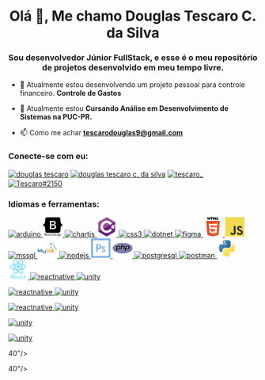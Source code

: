 <h1 align="center">Olá 👋, Me chamo Douglas Tescaro C. da Silva</h1>
<h3 align="center">Sou desenvolvedor Júnior FullStack, e esse é o meu repositório de projetos desenvolvido em meu tempo livre. </h3>

- 🔭 Atualmente estou desenvolvendo um projeto pessoal para controle financeiro. **Controle de Gastos**

- 🌱 Atualmente estou **Cursando Análise em Desenvolvimento de Sistemas na PUC-PR.**

- 📫 Como me achar **tescarodouglas9@gmail.com**

<h3 align="left">Conecte-se com eu:</h3>
<p align="left">
<a href="https://linkedin.com/in/douglas tescaro" target="blank">
  <img align="center" src="https://raw.githubusercontent.com/rahuldkjain/github-profile- readme-generator/master/src/images/icons/Social/linked-in-alt.svg" alt="douglas tescaro" height="30" width="40" /></a> <a href="
https ://fb.com/douglas tescaro c. da silva" target="blank">
  <img align="center" src="https://raw.githubusercontent.com/rahuldkjain/github-profile-readme-generator/ master/src/images/icons/Social/facebook.svg" alt="douglas tescaro c. da silva" height="30" width="40" /></a> <a href="https://
instagram .com/tescaro_" target="blank">
  <img align="center" src="https://raw.githubusercontent.com/rahuldkjain/github-profile-readme-generator/master/src/images/icons/Social/instagram.svg" alt="tescaro_" height="30" width ="40" /></a>
<a href="https://discord.gg/Tescaro#2150" target="blank">
  <img align="center" src="https://raw.githubusercontent.com/rahuldkjain/github-profile-readme -generator/master/src/images/icons/Social/discord.svg](https://www.google.com/url?sa=i&url=https%3A%2F%2Fwww.svgrepo.com%2Fsvg%2F353655%2Fdiscord-icon&psig=AOvVaw32XkViU4Va0CPqCJdqjhin&ust=1681953928095000&source=images&cd=vfe&ved=2ahUKEwjBjMnk5LT-AhW4IbkGHc78CbsQjRx6BAgAEAw" alt="Tescaro#2150" height="30" width="40" /></a> </p> <h3 align="left">Idiomas e ferramentas:</h3>
  
<p align="left"> <a href="https://www.arduino.cc/" target="_blank" rel="noreferrer"> 
  <img src="https://cdn.worldvectorlogo.com/ logos/arduino-1.svg" alt="arduino" width="40" height="40"/> </a> <a href="https://getbootstrap.com" target="_blank" rel=" noreferrer"> 
  <img src="https://raw.githubusercontent.com/devicons/devicon/master/icons/bootstrap/bootstrap-plain-wordmark.svg" alt="bootstrap" width="40" height="40 "/> </a> <a href="https://www.chartjs.org" target="_blank" rel="noreferrer"> 
  <img src="https://www.chartjs.org/media/logo-title.svg" alt="chartjs" width="40" height="40"/> </a> <a href="https://www.w3schools.com/cs/" target ="_blank" rel="noreferrer"> 
  <img src="https://raw.githubusercontent.com/devicons/devicon/master/icons/csharp/csharp-original.svg" alt="csharp" width="40 " height="40"/> </a> <a href="https://www.w3schools.com/css/" target="_blank" rel="noreferrer"> 
  <img src="https:// raw.githubusercontent.com/devicons/devicon/master/icons/css3/css3-original-wordmark.svg" alt="css3" width="40" height="40"/> </a> <a href=" https://dotnet.microsoft.com/" target="_blank" rel="noreferrer"> 
  <img src="https://raw.githubusercontent.com/devicons/devicon/master/icons/dot-net/dot-net -original-wordmark.svg" alt="dotnet" width="40" height="40"/> </a> <a href="https://www.figma.com/" target="_blank" rel ="noreferrer"> 
  <img src="https://www.vectorlogo.zone/logos/figma/figma-icon.svg" alt="figma" width="40" height="40"/> </a > <a href="https://www.w3.org/html/" target="_blank" rel="noreferrer"> 
  <img src="https://raw.githubusercontent.com/devicons/devicon/master /icons/html5/html5-original-wordmark.svg" alt="html5" width="40" height="40"/> </a> <a href="https://developer.mozilla.org/en-US/docs/Web/JavaScript" target= "_blank" rel="noreferrer"> 
  <img src="https://raw.githubusercontent.com/devicons/devicon/master/icons/javascript/javascript-original.svg" alt="javascript" width="40" height="40"/> </a> <a href="https://www.microsoft.com/en-us/sql-server" target="_blank" rel="noreferrer"> 
  <img src=" https://www.svgrepo.com/show/303229/microsoft-sql-server-logo.svg" alt="mssql" width="40" height="40"/> </a> <a href=" https://www.mysql.com/" target="_blank" rel="noreferrer"> 
  <img src="https://raw.githubusercontent.com/devicons/devicon/master/icons/mysql/mysql-original-wordmark.svg" alt ="mysql" width="40" height="40"/> </a> <a href="https://nodejs.org" target="_blank" rel="noreferrer"> 
  <img src="https ://raw.githubusercontent.com/devicons/devicon/master/icons/nodejs/nodejs-original-wordmark.svg" alt="nodejs" width="40" height="40"/> </a> <a href="https://www.photoshop.com/en" target="_blank" rel="noreferrer"> 
  <img src="https://raw.githubusercontent.com/devicons/devicon/master/icons/photoshop/photoshop-line.svg" alt="photoshop" width="40" height="40"/> </a> <a href="https://www. php.net" target="_blank" rel="noreferrer"> 
  <img src="https://raw.githubusercontent.com/devicons/devicon/master/icons/php/php-original.svg" alt="php " width="40" height="40"/> </a> <a href="https://www.postgresql.org" target="_blank" rel="noreferrer"> 
  <img src="https: //raw.githubusercontent.com/devicons/devicon/master/icons/postgresql/postgresql-original-wordmark.svg" alt="postgresql" width="40" height="40"/> </a><a href="https://postman.com" target="_blank" rel="noreferrer"> 
  <img src="https://www.vectorlogo.zone/logos/getpostman/getpostman-icon.svg" alt ="postman" width="40" height="40"/> </a> <a href="https://www.python.org" target="_blank" rel="noreferrer"> 
  <img src="https://raw.githubusercontent.com/devicons/devicon/master/icons/python/python-original.svg" alt="python" width="40" height="40"/> </a> <a href="https://reactjs.org/" target="_blank" rel="noreferrer"> 
  <img src="https://raw.githubusercontent.com/devicons/devicon/master/icons/react/react-original-wordmark.svg" alt="react" width="40" height="40"/> </a> <a href="https:// reactnative.dev/" target="_blank" rel="noreferrer"> 
  <img src="https://reactnative.dev/img/header_logo.svg" alt="reactnative" width="40" height="40" /> </a> <a href="https://unity.com/" target="_blank" rel="noreferrer"> 
  <img src="https://www.vectorlogo.zone/logos/unity3d/ unity3d-icon.svg" alt="unity" width="40" height="40"/> </a> </p></a> <a href="https://reactnative.dev/" target="_blank" rel="noreferrer"> 
  <img src="https://reactnative.dev/img /header_logo.svg" alt="reactnative" width="40" height="40"/> </a> <a href="https://unity.com/" target="_blank" rel="noreferrer"> 
  <img src="https://www.vectorlogo.zone/logos/unity3d/unity3d-icon.svg" alt="unity" width="40" height="40"/> </a> </p ></a> <a href="https://reactnative.dev/" target="_blank" rel="noreferrer"> 
  <img src="https://reactnative.dev/img /header_logo.svg" alt="reactnative" width="40" height="40"/> </a> <a href="https://unity.com/" target="_blank" rel="noreferrer"> 
  <img src="https://www.vectorlogo.zone/logos/unity3d/unity3d-icon.svg" alt="unity" width="40" height="40"/> </a> </p ><a href="reactnative.dev/img/header_logo.svg" alt="reactnative" width="40" height="40"/> </a> <a href="https://unity.com/" target=" _blank" rel="noreferrer"> 
  <img src="https://www.vectorlogo.zone/logos/unity3d/unity3d-icon.svg" alt="unity" width="40" height="40"/> </a> </p><a href="reactnative.dev/img/header_logo.svg" alt="reactnative" width="40" height="40"/> </a> <a href="https://unity.com/" target=" _blank" rel="noreferrer"> 
  <img src="https://www.vectorlogo.zone/logos/unity3d/unity3d-icon.svg" alt="unity" width="40" height="40"/> </a> </p>40"/> </a> </p>40"/> </a> </p>
